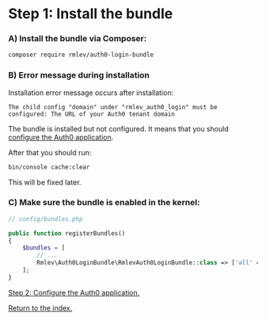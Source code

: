 Step 1: Install the bundle
==========================
### A) Install the bundle via Composer:

```bash
composer require rmlev/auth0-login-bundle
```

### B) Error message during installation

Installation error message occurs after installation:
```
The child config "domain" under "rmlev_auth0_login" must be configured: The URL of your Auth0 tenant domain
```

The bundle is installed but not configured.
It means that you should [configure the Auth0 application](2-configure_the_auth0_application.md).

After that you should run:
```bash
bin/console cache:clear
```

This will be fixed later.

### C) Make sure the bundle is enabled in the kernel:

```php
// config/bundles.php

public function registerBundles()
{
    $bundles = [
        // ...
        Rmlev\Auth0LoginBundle\RmlevAuth0LoginBundle::class => ['all' => true],
    ];
}
```

[Step 2: Configure the Auth0 application.](2-configure_the_auth0_application.md)

[Return to the index.](index.md)
